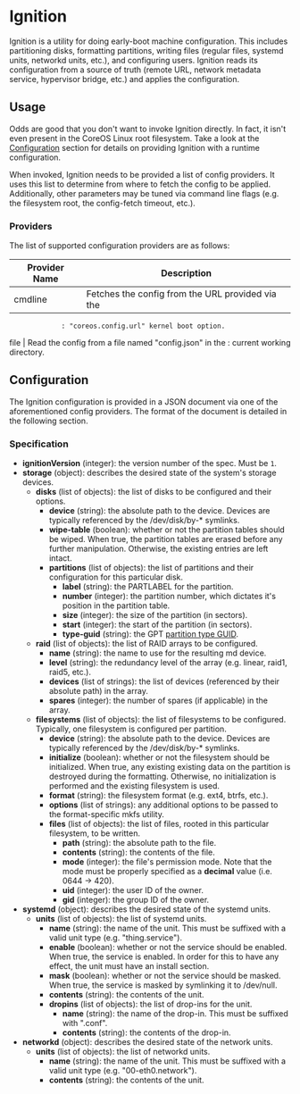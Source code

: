 # Ignition #

Ignition is a utility for doing early-boot machine configuration. This includes
partitioning disks, formatting partitions, writing files (regular files,
systemd units, networkd units, etc.), and configuring users. Ignition reads its
configuration from a source of truth (remote URL, network metadata service,
hypervisor bridge, etc.) and applies the configuration.

## Usage ##

Odds are good that you don't want to invoke Ignition directly. In fact, it
isn't even present in the CoreOS Linux root filesystem. Take a look at the
[Configuration](#configuration) section for details on providing Ignition with
a runtime configuration.

When invoked, Ignition needs to be provided a list of config providers. It uses
this list to determine from where to fetch the config to be applied.
Additionally, other parameters may be tuned via command line flags (e.g. the
filesystem root, the config-fetch timeout, etc.).

### Providers ###

The list of supported configuration providers are as follows:

  Provider Name  |                        Description
-----------------|-------------------------------------------------------------
 cmdline         | Fetches the config from the URL provided via the
                 : "coreos.config.url" kernel boot option.
 file            | Read the config from a file named "config.json" in the
                 : current working directory.

## Configuration ##

The Ignition configuration is provided in a JSON document via one of the
aforementioned config providers. The format of the document is detailed in the
following section.

### Specification ###

- **ignitionVersion** (integer): the version number of the spec. Must be `1`.
- **storage** (object): describes the desired state of the system's storage
                        devices.
  - **disks** (list of objects): the list of disks to be configured and their
                                 options.
    - **device** (string): the absolute path to the device. Devices are
                           typically referenced by the /dev/disk/by-* symlinks.
    - **wipe-table** (boolean): whether or not the partition tables should be
                                wiped. When true, the partition tables are
                                erased before any further manipulation.
                                Otherwise, the existing entries are left
                                intact.
    - **partitions** (list of objects): the list of partitions and their
                                        configuration for this particular disk.
      - **label** (string): the PARTLABEL for the partition.
      - **number** (integer): the partition number, which dictates it's
                              position in the partition table.
      - **size** (integer): the size of the partition (in sectors).
      - **start** (integer): the start of the partition (in sectors).
      - **type-guid** (string): the GPT [partition type GUID][part-types].
  - **raid** (list of objects): the list of RAID arrays to be configured.
    - **name** (string): the name to use for the resulting md device.
    - **level** (string): the redundancy level of the array (e.g. linear,
                          raid1, raid5, etc.).
    - **devices** (list of strings): the list of devices (referenced by their
                                     absolute path) in the array.
    - **spares** (integer): the number of spares (if applicable) in the array.
  - **filesystems** (list of objects): the list of filesystems to be
                                       configured. Typically, one filesystem
                                       is configured per partition.
    - **device** (string): the absolute path to the device. Devices are
                           typically referenced by the /dev/disk/by-* symlinks.
    - **initialize** (boolean): whether or not the filesystem should be
                                initialized. When true, any existing existing
                                data on the partition is destroyed during the
                                formatting.  Otherwise, no initialization is
                                performed and the existing filesystem is used.
    - **format** (string): the filesystem format (e.g. ext4, btrfs, etc.).
    - **options** (list of strings): any additional options to be passed to
                                     the format-specific mkfs utility.
    - **files** (list of objects): the list of files, rooted in this particular
                                   filesystem, to be written.
      - **path** (string): the absolute path to the file.
      - **contents** (string): the contents of the file.
      - **mode** (integer): the file's permission mode. Note that the mode must
                            be properly specified as a **decimal** value
                            (i.e. 0644 -> 420).
      - **uid** (integer): the user ID of the owner.
      - **gid** (integer): the group ID of the owner.
- **systemd** (object): describes the desired state of the systemd units.
  - **units** (list of objects): the list of systemd units.
    - **name** (string): the name of the unit. This must be suffixed with a
                         valid unit type (e.g. "thing.service").
    - **enable** (boolean): whether or not the service should be enabled. When
                            true, the service is enabled. In order for this to
                            have any effect, the unit must have an install
                            section.
    - **mask** (boolean): whether or not the service should be masked. When
                          true, the service is masked by symlinking it to
                          /dev/null.
    - **contents** (string): the contents of the unit.
    - **dropins** (list of objects): the list of drop-ins for the unit.
      - **name** (string): the name of the drop-in. This must be suffixed with
                           ".conf".
      - **contents** (string): the contents of the drop-in.
- **networkd** (object): describes the desired state of the network units.
  - **units** (list of objects): the list of networkd units.
    - **name** (string): the name of the unit. This must be suffixed with a
                         valid unit type (e.g. "00-eth0.network").
    - **contents** (string): the contents of the unit.

[part-types]: http://en.wikipedia.org/wiki/GUID_Partition_Table#Partition_type_GUIDs
